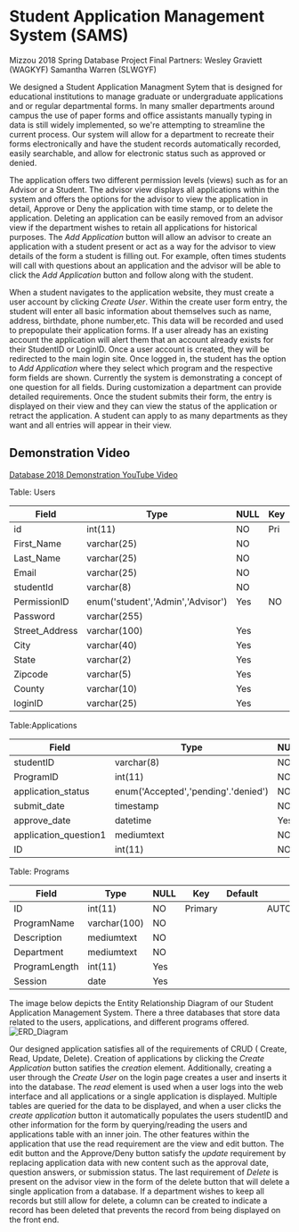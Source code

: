 Student Application Management System (SAMS)
======
Mizzou 2018 Spring Database Project Final Partners: Wesley Graviett (WAGKYF) Samantha Warren (SLWGYF)

We designed a Student Application Managment Sytem that is designed for educational institutions to manage graduate or undergraduate applications and or regular departmental forms. In many smaller departments around campus the use of paper forms and office assistants manually typing in data is still widely implemented, so we're attempting to streamline the current process. Our system will allow for a department to recreate their forms electronically and have the student records automatically recorded, easily searchable, and allow for electronic status such as approved or denied.
 
 The application offers two different permission levels (views) such as for an Advisor or a Student. The advisor view displays all applications within the system and offers the options for the advisor to view the application in detail, Approve or Deny the application with time stamp, or to delete the application. Deleting an application can be easily removed from an advisor view if the department wishes to retain all applications for historical purposes. The *Add Application* button will allow an advisor to create an application with a student present or act as a way for the advisor to view details of the form a student is filling out. For example, often times students will call with questions about an application and the advisor will be able to click the *Add Application* button and follow along with the student.   
 
When a student navigates to the application website, they must create a user account by clicking *Create User*. Within the create user form entry, the student will enter all basic information about themselves such as name, address, birthdate, phone number,etc. This data will be recorded and used to prepopulate their application forms. If a user already has an existing account the application will alert them that an account already exists for their StudentID or LoginID. Once a user account is created, they will be redirected to the main login site. Once logged in, the student has the option to *Add Application* where they select which program and the respective form fields are shown. Currently the system is demonstrating a concept of one question for all fields. During customization a department can provide detailed requirements. Once the student submits their form, the entry is displayed on their view and they can view the status of the application or retract the application. A student can apply to as many departments as they want and all entries will appear in their view.  

## Demonstration Video 
[Database 2018 Demonstration YouTube Video](https://youtu.be/JTGPrMmHF4I)


Table: Users


|Field| Type| NULL| Key| Default| Extra |
|-----|-----|-----|----|--------|-------|
|id   |int(11)|NO|Pri|None| AUTO_INCREMENT|
|First_Name|varchar(25)|NO||||
|Last_Name|varchar(25)|NO||||
|Email|varchar(25)|NO||||
|studentId|varchar(8)|NO||||
|PermissionID|enum('student','Admin','Advisor')|Yes|NO|student||
|Password|varchar(255)|||||
|Street_Address|varchar(100)|Yes||||
|City|varchar(40)|Yes||||
|State|varchar(2)|Yes||||
|Zipcode|varchar(5)|Yes||||
|County|varchar(10)|Yes||||
|loginID|varchar(25)|Yes||||

Table:Applications

|Field| Type| NULL| Key| Default| Extra |
|-----|-----|-----|----|--------|-------|
|studentID|varchar(8)|NO||||
|ProgramID|int(11)|NO||||
|application_status|enum('Accepted','pending'.'denied')|NO||"Pending"||
|submit_date|timestamp|NO||Current_Timestamp||
|approve_date|datetime|Yes||||
|application_question1|mediumtext|NO||||
|ID|int(11)|NO|Primary||AUTO_INCREMENT|

Table: Programs

|Field| Type| NULL| Key| Default| Extra |
|-----|-----|-----|----|--------|-------|
|ID|int(11)|NO|Primary||AUTO_INCREMENT|
|ProgramName|varchar(100)|NO||||
|Description|mediumtext|NO||||
|Department|mediumtext|NO||||
|ProgramLength|int(11)|Yes||||
|Session|date|Yes||||

The image below depicts the Entity Relationship Diagram of our Student Application Management System. There a three databases that store data related to the users, applications, and different programs offered. 
![ERD_Diagram](http://wesleygdatabase.epizy.com/MVCSammy/DatabaseERDV1.jpg)

Our designed application satisfies all of the requirements of CRUD ( Create, Read, Update, Delete). Creation of
applications by clicking the *Create Application* button satifies the *creation* element. Additionally, creating a user through the *Create User* on the login page creates a user and inserts it into the database. The *read* element is used when a user logs into the web  interface and all applications or a single application is displayed. Multiple tables are queried for the data to be displayed, and when a user clicks the *create application* button it automatically populates the users studentID and other information for the form by querying/reading the users and applications table with an inner join. The other features within the application that use the read requirement are the view and edit button. The edit button and the Approve/Deny button satisfy the *update* requirement by replacing application data with new content such as the approval date, question answers, or submission status. The last requirement of *Delete* is present on the advisor view in the form of the delete button that will delete a single application from a database. If a department wishes to keep all records but still allow for delete, a column can be created to indicate a record has been deleted that prevents the record from being displayed on the front end. 
